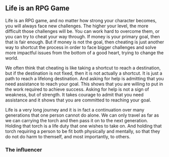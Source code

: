 ## Life is an RPG Game

Life is an RPG game, and no matter how strong your character becomes, you will always face new challenges. The higher your level, the more difficult those challenges will be. You can work hard to overcome them, or you can try to cheat your way through. If money is your primary goal, then that is fair enough. But if money is not the goal, then cheating is just another way to shortcut the process in order to face bigger challenges and solve more impactful issues from the bottom of a good heart, trying to change the world.

We often think that cheating is like taking a shortcut to reach a destination, but if the destination is not fixed, then it is not actually a shortcut. It is just a path to reach a lifelong destination. And asking for help is admitting that you need assistance to reach your goal. This shows that you are willing to put in the work required to achieve success. Asking for help is not a sign of weakness, but of strength. It takes courage to admit that you need assistance and it shows that you are committed to reaching your goal.

Life is a very long journey and it is in fact a continuation over many generations that one person cannot do alone. We can only travel as far as we can carrying the torch and then pass it on to the next generation. Holding that torch is a life duty that one wishes to take on. And holding that torch requiring a person to be fit both physically and mentally, so that they do not do harm to themself, and most importantly, to others.

### The influencer
